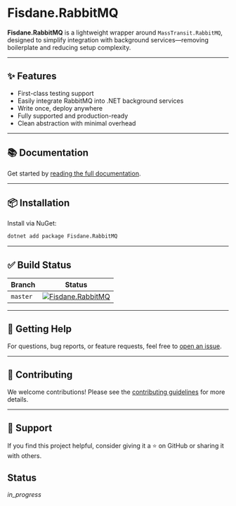 # Fisdane.RabbitMQ

**Fisdane.RabbitMQ** is a lightweight wrapper around `MassTransit.RabbitMQ`, designed to simplify integration with background services—removing boilerplate and reducing setup complexity.

---

## ✨ Features

- First-class testing support
- Easily integrate RabbitMQ into .NET background services
- Write once, deploy anywhere
- Fully supported and production-ready
- Clean abstraction with minimal overhead

---

## 📚 Documentation

Get started by [reading the full documentation](https://fisdane.github.io/Fisdane.RabbitMQ/).

---


## 📦 Installation

Install via NuGet:

```bash
dotnet add package Fisdane.RabbitMQ
```

---


## ✅ Build Status

| Branch | Status |
|--------|--------|
| `master` | [![Fisdane.RabbitMQ](https://github.com/fisdane/Fisdane.RabbitMQ/actions/workflows/build.yml/badge.svg)](https://github.com/fisdane/Fisdane.RabbitMQ/actions/workflows/build.yml) |

---

## 🙋 Getting Help

For questions, bug reports, or feature requests, feel free to [open an issue](https://github.com/fisdane/Fisdane.RabbitMQ/issues).

---

## 🤝 Contributing

We welcome contributions! Please see the [contributing guidelines](CONTRIBUTING.md) for more details.

---

<!-- ## 📄 License

This project is licensed under the [MIT License](LICENSE). -->
<!-- --- -->

## 💬 Support

If you find this project helpful, consider giving it a ⭐ on GitHub or sharing it with others.

## Status
 _in_progress_